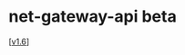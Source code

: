 # net-gateway-api beta

[[v1.6]]

[//begin]: # "Autogenerated link references for markdown compatibility"
[v1.6]: ../../contributions/v1.6.md "v1.6"
[//end]: # "Autogenerated link references"
